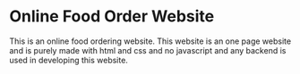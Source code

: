 # Online Food Order Website
This is an online food ordering website. This website is an one page website and is purely made with html and css and no javascript and any backend is used in developing this website.
